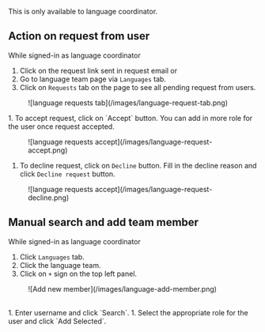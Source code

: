 This is only available to language coordinator. 

## Action on request from user

While signed-in as language coordinator

1. Click on the request link sent in request email or
1. Go to language team page via `Languages` tab.
1. Click on `Requests` tab on the page to see all pending request from users.
<figure>
![language requests tab](/images/language-request-tab.png)
</figure>
1. To accept request, click on `Accept` button. You can add in more role for the user once request accepted.
<figure>
![language requests accept](/images/language-request-accept.png)
</figure>

1. To decline request, click on `Decline` button. Fill in the decline reason and click `Decline request` button.
<figure>
![language requests accept](/images/language-request-decline.png)
</figure>



## Manual search and add team member

While signed-in as language coordinator

1. Click `Languages` tab.
1. Click the language team.
1. Click on `+` sign on the top left panel.
<figure>
![Add new member](/images/language-add-member.png)
</figure>
<br/>
1. Enter username and click `Search`.
1. Select the appropriate role for the user and click `Add Selected`.